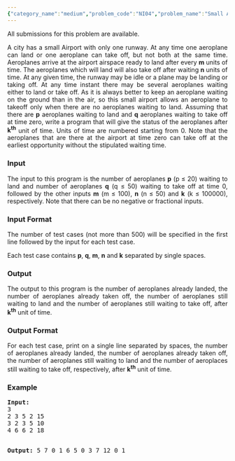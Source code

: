 ```yaml
---
{"category_name":"medium","problem_code":"NI04","problem_name":"Small Airport","languages_supported":{"0":"C","1":"CPP 4.3.2","2":"CPP14","3":"GO","4":"JAVA"},"max_timelimit":2,"source_sizelimit":50000,"problem_author":"iitgfaculties","problem_tester":null,"date_added":"2-11-2012","tags":{"0":"iitgfaculties"},"time":{"view_start_date":1352630438,"submit_start_date":1352630438,"visible_start_date":1352627003,"end_date":1735669800},"layout":"problem"}
---
```

<span class="solution-visible-txt">All submissions for this problem are available.</span><p style="text-align:justify">A city has a small Airport with only one runway. At any time one aeroplane can land or one aeroplane can take off, but not both at the same time. Aeroplanes arrive at the airport airspace ready to land after every <b>m</b> units of time. The aeroplanes which will land will also take off after waiting <b>n</b> units of time. At any given time, the runway may be idle or a plane may be landing or taking off. At any time instant there may be several aeroplanes waiting either to land or take off. As it is always better to keep an aeroplane waiting on the ground than in the air, so this small airport allows an aeroplane to takeoff only when there are no aeroplanes waiting to land. Assuming that there are <b>p</b> aeroplanes waiting to land and <b>q</b> aeroplanes waiting to take off at time zero, write a program that will give the status of the aeroplanes after <b>k<sup>th</sup></b> unit of time. Units of time are numbered starting from 0. Note that the aeroplanes that are there at the airport at time zero can take off at the earliest opportunity without the stipulated waiting time.</p>
<h3>Input</h3>
<p style="text-align:justify">The input to this program is the number of aeroplanes <b>p</b> (p ≤ 20) waiting to land and number of aeroplanes <b>q</b> (q ≤ 50) waiting to take off at time 0, followed by the other inputs <b>m</b> (m ≤ 100), <b>n</b> (n ≤ 50) and <b>k</b> (k ≤ 100000), respectively. Note that there can be no negative or fractional inputs.</p>
<h3>Input Format</h3>
<p style="text-align:justify">The number of test cases (not more than 500) will be specified in the first line followed by the input for each test case.</p>
<p style="text-align:justify">Each test case contains <b>p</b>, <b>q</b>, <b>m</b>, <b>n</b> and <b>k</b> separated by single spaces.</p>
<h3>Output</h3>
<p style="text-align:justify">The output to this program is the number of aeroplanes already landed, the number of aeroplanes already taken off, the number of aeroplanes still waiting to land and the number of aeroplanes still waiting to take off, after <b>k<sup>th</sup></b> unit of time.</p>
<h3>Output Format</h3>
<p style="text-align:justify">For each test case, print on a single line separated by spaces, the number of aeroplanes already landed, the number of aeroplanes already taken off, the number of aeroplanes still waiting to land and the number of aeroplaces still waiting to take off, respectively, after <b>k<sup>th</sup></b> unit of time.</p>
<h3>Example</h3>
<pre>
<b>Input:</b>
3
2 3 5 2 15
3 2 3 5 10
4 6 6 2 18

<b>Output:</b>
5 7 0 1
6 5 0 3
7 12 0 1

</pre>